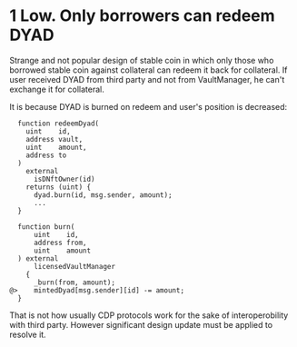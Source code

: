 # 1 Low. Only borrowers can redeem DYAD
Strange and not popular design of stable coin in which only those who borrowed stable coin against collateral can redeem it back for collateral. If user received DYAD from third party and not from VaultManager, he can't exchange it for collateral.

It is because DYAD is burned on redeem and user's position is decreased:
```solidity
  function redeemDyad(
    uint    id,
    address vault,
    uint    amount,
    address to
  )
    external 
      isDNftOwner(id)
    returns (uint) { 
      dyad.burn(id, msg.sender, amount);
      ...
  }

  function burn(
      uint    id, 
      address from,
      uint    amount
  ) external 
      licensedVaultManager 
    {
      _burn(from, amount);
@>    mintedDyad[msg.sender][id] -= amount;
  }
```
That is not how usually CDP protocols work for the sake of interoperobility with third party. However significant design update must be applied to resolve it.